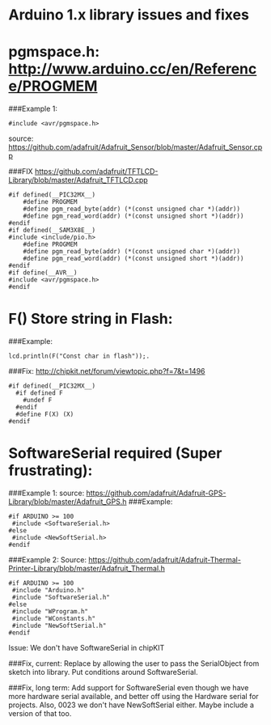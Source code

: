 Arduino 1.x library issues and fixes
====

pgmspace.h: http://www.arduino.cc/en/Reference/PROGMEM
=====
###Example 1:
```
#include <avr/pgmspace.h>
```
source:
https://github.com/adafruit/Adafruit_Sensor/blob/master/Adafruit_Sensor.cpp

###FIX 
https://github.com/adafruit/TFTLCD-Library/blob/master/Adafruit_TFTLCD.cpp
```
#if defined(__PIC32MX__)
    #define PROGMEM
    #define pgm_read_byte(addr) (*(const unsigned char *)(addr))
    #define pgm_read_word(addr) (*(const unsigned short *)(addr))
#endif
#if defined(__SAM3X8E__)
#include <include/pio.h>
    #define PROGMEM
    #define pgm_read_byte(addr) (*(const unsigned char *)(addr))
    #define pgm_read_word(addr) (*(const unsigned short *)(addr))
#endif
#if define(__AVR__)
#include <avr/pgmspace.h>
#endif
```


F() Store string in Flash: 
======
###Example:
```
lcd.println(F("Const char in flash"));.
````
###Fix: http://chipkit.net/forum/viewtopic.php?f=7&t=1496
```
#if defined(__PIC32MX__)
  #if defined F
    #undef F
  #endif
  #define F(X) (X)
#endif
```

SoftwareSerial required (Super frustrating):  
====
###Example 1:
source: https://github.com/adafruit/Adafruit-GPS-Library/blob/master/Adafruit_GPS.h
###Example:
```
#if ARDUINO >= 100
 #include <SoftwareSerial.h>
#else
 #include <NewSoftSerial.h>
#endif
```

###Example 2:
Source: https://github.com/adafruit/Adafruit-Thermal-Printer-Library/blob/master/Adafruit_Thermal.h
```
#if ARDUINO >= 100
 #include "Arduino.h"
 #include "SoftwareSerial.h"
#else
 #include "WProgram.h"
 #include "WConstants.h"
 #include "NewSoftSerial.h"
#endif
```
Issue: We don't have SoftwareSerial in chipKIT

###Fix, current:
Replace by allowing the user to pass the SerialObject from sketch into library. Put conditions around SoftwareSerial.

###Fix, long term:
Add support for SoftwareSerial even though we have more hardware serial available, and better off using the Hardware serial for projects. Also, 0023 we don't have NewSoftSerial either. Maybe include a version of that too.

